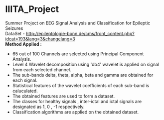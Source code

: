 # IIITA_Project  
Summer Project on EEG Signal Analysis and Classification for Epileptic Seizures  
DataSet - http://epileptologie-bonn.de/cms/front_content.php?idcat=193&lang=3&changelang=3      
**Method Applied :**
* 65 out of 100 Channels are selected using Principal Component Analysis.
* Level 4 Wavelet decomposition using 'db4' wavelet is applied on signal from each selected channel.  
* The sub-bands delta, theta, alpha, beta and gamma are obtained for each signal.  
* Statistical features of the wavelet coefficients of each sub-band is caluculated.   
* The obtained features are used to form a dataset.  
* The classes for healthy signals , inter-ictal and ictal signals are designated as 1, 0 , -1 respectively.  
* Classification algorithms are applied on the obtained dataset.   
